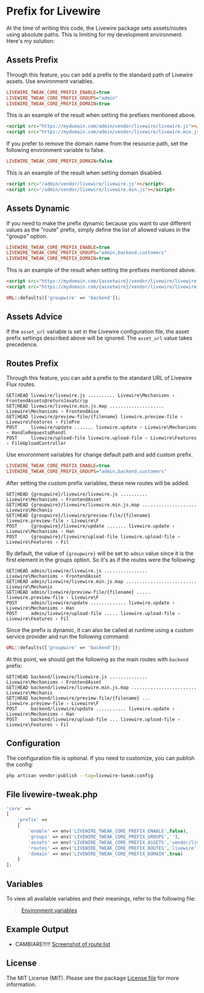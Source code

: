 # Prefix for Livewire

At the time of writing this code, the Livewire package sets assets/routes using absolute paths. This is limiting for my development environment. Here's my solution:

## Assets Prefix

Through this feature, you can add a prefix to the standard path of Livewire assets. Use environment variables.

```ini
LIVEWIRE_TWEAK_CORE_PREFIX_ENABLE=true
LIVEWIRE_TWEAK_CORE_PREFIX_GROUPS="admin"
LIVEWIRE_TWEAK_CORE_PREFIX_DOMAIN=true
```

This is an example of the result when setting the prefixes mentioned above.

```html
<script src="https://mydomain.com/admin/vendor/livewire/livewire.js"></script>
<script src="https://mydomain.com/admin/vendor/livewire/livewire.min.js"></script>
```

If you prefer to remove the domain name from the resource path, set the following environment variable to false.

```ini
LIVEWIRE_TWEAK_CORE_PREFIX_DOMAIN=false
```

This is an example of the result when setting domain disabled.

```html
<script src="/admin/vendor/livewire/livewire.js"></script>
<script src="/admin/vendor/livewire/livewire.min.js"></script>
```

## Assets Dynamic

If you need to make the prefix dynamic because you want to use different values as the "route" prefix, simply define the list of allowed values in the "groups" option.

```ini
LIVEWIRE_TWEAK_CORE_PREFIX_ENABLE=true
LIVEWIRE_TWEAK_CORE_PREFIX_GROUPS="admin,backend,customers"
LIVEWIRE_TWEAK_CORE_PREFIX_DOMAIN=true
```

This is an example of the result when setting the prefixes mentioned above.

```html
<script src="https://mydomain.com/{assetwire}/vendor/livewire/livewire.js"></script>
<script src="https://mydomain.com/{assetwire}/vendor/livewire/livewire.min.js"></script>
```


```php
URL::defaults(['groupwire' => 'backend']);
```

## Assets Advice

If the `asset_url` variable is set in the Livewire configuration file, the asset prefix settings described above will be ignored. The `asset_url` value takes precedence.

## Routes Prefix

Through this feature, you can add a prefix to the standard URL of Livewire Flux routes.

```
GET|HEAD livewire/livewire.js .......... Livewire\Mechanisms › FrontendAssets@returnJavaScrip
GET|HEAD livewire/livewire.min.js.map .................... Livewire\Mechanisms › FrontendAsse
GET|HEAD livewire/preview-file/{filename} livewire.preview-file › Livewire\Features › FilePre
POST     livewire/update ....... livewire.update › Livewire\Mechanisms › HandleRequests@handl
POST     livewire/upload-file livewire.upload-file › Livewire\Features › FileUploadController
```

Use environment variables for change default path and add custom prefix.

```ini
LIVEWIRE_TWEAK_CORE_PREFIX_ENABLE=true
LIVEWIRE_TWEAK_CORE_PREFIX_GROUPS="admin,backend,customers"
```
After setting the custom prefix variables, these new routes will be added.

```
GET|HEAD {groupwire}/livewire/livewire.js .......... Livewire\Mechanisms › FrontendAsset
GET|HEAD {groupwire}/livewire/livewire.min.js.map .................... Livewire\Mechanis
GET|HEAD {groupwire}/livewire/preview-file/{filename} livewire.preview-file › Livewire\F
POST     {groupwire}/livewire/update ....... livewire.update › Livewire\Mechanisms › Han
POST     {groupwire}/livewire/upload-file livewire.upload-file › Livewire\Features › Fil
```

By default, the value of `{groupwire}` will be set to `admin` value since it is the first element in the groups option. So it's as if the routes were the following:

```
GET|HEAD admin/livewire/livewire.js ................ Livewire\Mechanisms › FrontendAsset
GET|HEAD admin/livewire/livewire.min.js.map .......................... Livewire\Mechanis
GET|HEAD admin/livewire/preview-file/{filename} ..... livewire.preview-file › Livewire\F
POST     admin/livewire/update ............. livewire.update › Livewire\Mechanisms › Han
POST     admin/livewire/upload-file ..... livewire.upload-file › Livewire\Features › Fil
```

Since the prefix is dynamic, it can also be called at runtime using a custom service provider and run the following command:

```php
URL::defaults(['groupwire' => 'backend']);
```

At this point, we should get the following as the main routes with `backend` prefix:

```
GET|HEAD backend/livewire/livewire.js .............. Livewire\Mechanisms › FrontendAsset
GET|HEAD backend/livewire/livewire.min.js.map ........................ Livewire\Mechanis
GET|HEAD backend/livewire/preview-file/{filename} ... livewire.preview-file › Livewire\F
POST     backend/livewire/update ........... livewire.update › Livewire\Mechanisms › Han
POST     backend/livewire/upload-file ... livewire.upload-file › Livewire\Features › Fil
```

## Configuration

The configuration file is optional. If you need to customize, you can publish the config:

```bash
php artisan vendor:publish --tag=livewire-tweak:config
```

## File livewire-tweak.php

```php
'core' =>
[
    'prefix' =>
    [
        'enable' => env('LIVEWIRE_TWEAK_CORE_PREFIX_ENABLE',false),
        'groups' => env('LIVEWIRE_TWEAK_CORE_PREFIX_GROUPS',''),
        'assets' => env('LIVEWIRE_TWEAK_CORE_PREFIX_ASSETS','vendor/livewire'),
        'routes' => env('LIVEWIRE_TWEAK_CORE_PREFIX_ROUTES','livewire'),
        'domain' => env('LIVEWIRE_TWEAK_CORE_PREFIX_DOMAIN',true)
    ]
];
```

## Variables

To view all available variables and their meanings, refer to the following file:

> [Environment variables](../../examples/variables.env)

## Example Output

- CAMBIARE!!!!! [Screenshot of route:list](../images/core-routes.jpg)  

## License

The MIT License (MIT). Please see the package [License file](../../LICENSE) for more information.